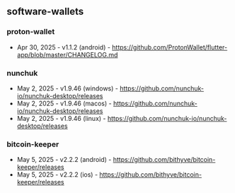 ## software-wallets
### proton-wallet
- Apr 30, 2025 - v1.1.2 (android) - https://github.com/ProtonWallet/flutter-app/blob/master/CHANGELOG.md
### nunchuk
- May 2, 2025 - v1.9.46 (windows) - https://github.com/nunchuk-io/nunchuk-desktop/releases
- May 2, 2025 - v1.9.46 (macos) - https://github.com/nunchuk-io/nunchuk-desktop/releases
- May 2, 2025 - v1.9.46 (linux) - https://github.com/nunchuk-io/nunchuk-desktop/releases
### bitcoin-keeper
- May 5, 2025 - v2.2.2 (android) - https://github.com/bithyve/bitcoin-keeper/releases
- May 5, 2025 - v2.2.2 (ios) - https://github.com/bithyve/bitcoin-keeper/releases
